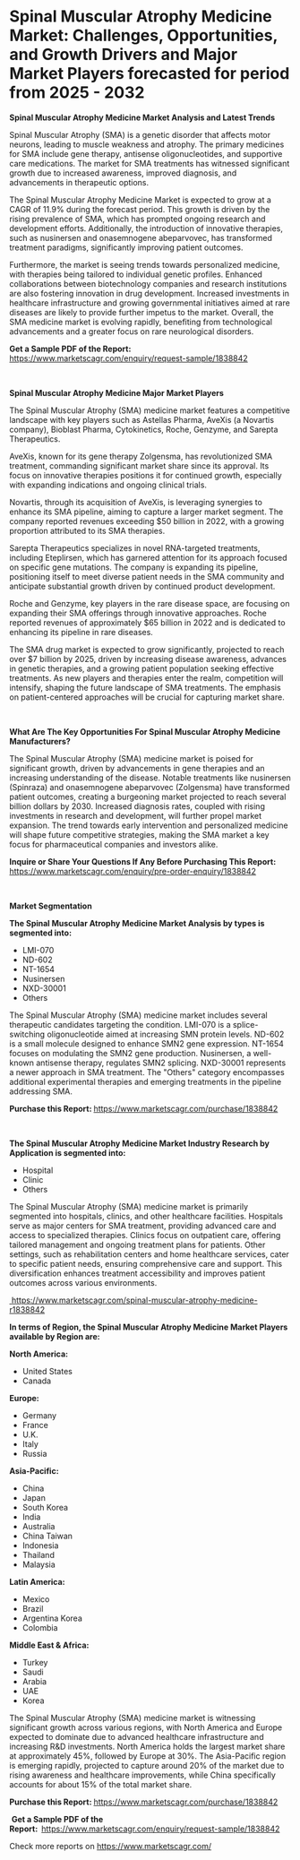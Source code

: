 <p><h1>Spinal Muscular Atrophy Medicine Market: Challenges, Opportunities, and Growth Drivers and Major Market Players forecasted for period from 2025 - 2032</h1></p><p><strong>Spinal Muscular Atrophy Medicine Market Analysis and Latest Trends</strong></p>
<p><p>Spinal Muscular Atrophy (SMA) is a genetic disorder that affects motor neurons, leading to muscle weakness and atrophy. The primary medicines for SMA include gene therapy, antisense oligonucleotides, and supportive care medications. The market for SMA treatments has witnessed significant growth due to increased awareness, improved diagnosis, and advancements in therapeutic options.</p><p>The Spinal Muscular Atrophy Medicine Market is expected to grow at a CAGR of 11.9% during the forecast period. This growth is driven by the rising prevalence of SMA, which has prompted ongoing research and development efforts. Additionally, the introduction of innovative therapies, such as nusinersen and onasemnogene abeparvovec, has transformed treatment paradigms, significantly improving patient outcomes.</p><p>Furthermore, the market is seeing trends towards personalized medicine, with therapies being tailored to individual genetic profiles. Enhanced collaborations between biotechnology companies and research institutions are also fostering innovation in drug development. Increased investments in healthcare infrastructure and growing governmental initiatives aimed at rare diseases are likely to provide further impetus to the market. Overall, the SMA medicine market is evolving rapidly, benefiting from technological advancements and a greater focus on rare neurological disorders.</p></p>
<p><strong>Get a Sample PDF of the Report:&nbsp;</strong> <a href="https://www.marketscagr.com/enquiry/request-sample/1838842?utm_campaign=2453&utm_medium=2&utm_source=Github&utm_content=ia&utm_term=08032025&utm_id=spinal-muscular-atrophy-medicine">https://www.marketscagr.com/enquiry/request-sample/1838842</a></p>
<p>&nbsp;</p>
<p><strong>Spinal Muscular Atrophy Medicine Major Market Players</strong></p>
<p><p>The Spinal Muscular Atrophy (SMA) medicine market features a competitive landscape with key players such as Astellas Pharma, AveXis (a Novartis company), Bioblast Pharma, Cytokinetics, Roche, Genzyme, and Sarepta Therapeutics. </p><p>AveXis, known for its gene therapy Zolgensma, has revolutionized SMA treatment, commanding significant market share since its approval. Its focus on innovative therapies positions it for continued growth, especially with expanding indications and ongoing clinical trials.</p><p>Novartis, through its acquisition of AveXis, is leveraging synergies to enhance its SMA pipeline, aiming to capture a larger market segment. The company reported revenues exceeding $50 billion in 2022, with a growing proportion attributed to its SMA therapies.</p><p>Sarepta Therapeutics specializes in novel RNA-targeted treatments, including Eteplirsen, which has garnered attention for its approach focused on specific gene mutations. The company is expanding its pipeline, positioning itself to meet diverse patient needs in the SMA community and anticipate substantial growth driven by continued product development.</p><p>Roche and Genzyme, key players in the rare disease space, are focusing on expanding their SMA offerings through innovative approaches. Roche reported revenues of approximately $65 billion in 2022 and is dedicated to enhancing its pipeline in rare diseases.</p><p>The SMA drug market is expected to grow significantly, projected to reach over $7 billion by 2025, driven by increasing disease awareness, advances in genetic therapies, and a growing patient population seeking effective treatments. As new players and therapies enter the realm, competition will intensify, shaping the future landscape of SMA treatments. The emphasis on patient-centered approaches will be crucial for capturing market share.</p></p>
<p>&nbsp;</p>
<p><strong>What Are The Key Opportunities For Spinal Muscular Atrophy Medicine Manufacturers?</strong></p>
<p><p>The Spinal Muscular Atrophy (SMA) medicine market is poised for significant growth, driven by advancements in gene therapies and an increasing understanding of the disease. Notable treatments like nusinersen (Spinraza) and onasemnogene abeparvovec (Zolgensma) have transformed patient outcomes, creating a burgeoning market projected to reach several billion dollars by 2030. Increased diagnosis rates, coupled with rising investments in research and development, will further propel market expansion. The trend towards early intervention and personalized medicine will shape future competitive strategies, making the SMA market a key focus for pharmaceutical companies and investors alike.</p></p>
<p><strong>Inquire or Share Your Questions If Any Before Purchasing This Report:</strong> <a href="https://www.marketscagr.com/enquiry/pre-order-enquiry/1838842?utm_campaign=2453&utm_medium=2&utm_source=Github&utm_content=ia&utm_term=08032025&utm_id=spinal-muscular-atrophy-medicine">https://www.marketscagr.com/enquiry/pre-order-enquiry/1838842</a></p>
<p>&nbsp;</p>
<p><strong>Market Segmentation</strong></p>
<p><strong>The Spinal Muscular Atrophy Medicine Market Analysis by types is segmented into:</strong></p>
<p><ul><li>LMI-070</li><li>ND-602</li><li>NT-1654</li><li>Nusinersen</li><li>NXD-30001</li><li>Others</li></ul></p>
<p><p>The Spinal Muscular Atrophy (SMA) medicine market includes several therapeutic candidates targeting the condition. LMI-070 is a splice-switching oligonucleotide aimed at increasing SMN protein levels. ND-602 is a small molecule designed to enhance SMN2 gene expression. NT-1654 focuses on modulating the SMN2 gene production. Nusinersen, a well-known antisense therapy, regulates SMN2 splicing. NXD-30001 represents a newer approach in SMA treatment. The "Others" category encompasses additional experimental therapies and emerging treatments in the pipeline addressing SMA.</p></p>
<p><strong>Purchase this Report:&nbsp;</strong><a href="https://www.marketscagr.com/purchase/1838842?utm_campaign=2453&utm_medium=2&utm_source=Github&utm_content=ia&utm_term=08032025&utm_id=spinal-muscular-atrophy-medicine">https://www.marketscagr.com/purchase/1838842</a></p>
<p>&nbsp;</p>
<p><strong>The Spinal Muscular Atrophy Medicine Market Industry Research by Application is segmented into:</strong></p>
<p><ul><li>Hospital</li><li>Clinic</li><li>Others</li></ul></p>
<p><p>The Spinal Muscular Atrophy (SMA) medicine market is primarily segmented into hospitals, clinics, and other healthcare facilities. Hospitals serve as major centers for SMA treatment, providing advanced care and access to specialized therapies. Clinics focus on outpatient care, offering tailored management and ongoing treatment plans for patients. Other settings, such as rehabilitation centers and home healthcare services, cater to specific patient needs, ensuring comprehensive care and support. This diversification enhances treatment accessibility and improves patient outcomes across various environments.</p></p>
<p><a href="https://www.marketscagr.com/spinal-muscular-atrophy-medicine-r1838842?utm_campaign=2453&utm_medium=2&utm_source=Github&utm_content=ia&utm_term=08032025&utm_id=spinal-muscular-atrophy-medicine">&nbsp;https://www.marketscagr.com/spinal-muscular-atrophy-medicine-r1838842</a></p>
<p><strong>In terms of Region, the Spinal Muscular Atrophy Medicine Market Players available by Region are:</strong></p>
<p>
    <p> <strong> North America: </strong>
        <ul>
            <li>United States</li>
            <li>Canada</li>
        </ul>
        </p> 
    <p> <strong> Europe: </strong>
        <ul>
            <li>Germany</li>
            <li>France</li>
            <li>U.K.</li>
            <li>Italy</li>
            <li>Russia</li>
        </ul>
        </p> 
    <p> <strong> Asia-Pacific: </strong>
        <ul>
            <li>China</li>
            <li>Japan</li>
            <li>South Korea</li>
            <li>India</li>
            <li>Australia</li>
            <li>China Taiwan</li>
            <li>Indonesia</li>
            <li>Thailand</li>
            <li>Malaysia</li>
        </ul>
        </p> 
    <p> <strong> Latin America: </strong>
        <ul>
            <li>Mexico</li>
            <li>Brazil</li>
            <li>Argentina Korea</li>
            <li>Colombia</li>
        </ul>
        </p> 
    <p> <strong> Middle East & Africa: </strong>
        <ul>
            <li>Turkey</li>
            <li>Saudi</li>
            <li>Arabia</li>
            <li>UAE</li>
            <li>Korea</li>
        </ul>
    </p>
    </p>
<p><p>The Spinal Muscular Atrophy (SMA) medicine market is witnessing significant growth across various regions, with North America and Europe expected to dominate due to advanced healthcare infrastructure and increasing R&D investments. North America holds the largest market share at approximately 45%, followed by Europe at 30%. The Asia-Pacific region is emerging rapidly, projected to capture around 20% of the market due to rising awareness and healthcare improvements, while China specifically accounts for about 15% of the total market share.</p></p>
<p><strong>Purchase this Report: </strong><a href="https://www.marketscagr.com/purchase/1838842?utm_campaign=2453&utm_medium=2&utm_source=Github&utm_content=ia&utm_term=08032025&utm_id=spinal-muscular-atrophy-medicine">https://www.marketscagr.com/purchase/1838842</a></p>
<p>&nbsp;<strong>Get a Sample PDF of the Report:&nbsp;&nbsp;</strong><a href="https://www.marketscagr.com/enquiry/request-sample/1838842?utm_campaign=2453&utm_medium=2&utm_source=Github&utm_content=ia&utm_term=08032025&utm_id=spinal-muscular-atrophy-medicine">https://www.marketscagr.com/enquiry/request-sample/1838842</a></p>
<p><strong></strong></p>
<p>Check more reports on <a href="https://www.marketscagr.com/?utm_campaign=2453&utm_medium=2&utm_source=Github&utm_content=ia&utm_term=08032025&utm_id=spinal-muscular-atrophy-medicine">https://www.marketscagr.com/</a></p>